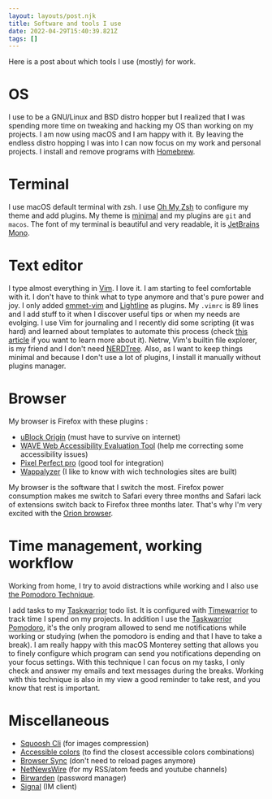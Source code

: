 ```yaml
---
layout: layouts/post.njk
title: Software and tools I use
date: 2022-04-29T15:40:39.821Z
tags: []
---
```

Here is a post about which tools I use (mostly) for work.

# OS

I use to be a GNU/Linux and BSD distro hopper but I realized that I was spending more time on tweaking and hacking my OS than working on my projects. I am now using macOS and I am happy with it. By leaving the endless distro hopping I was into I can now focus on my work and personal projects.
I install and remove programs with [Homebrew](https://brew.sh/).

# Terminal

I use macOS default terminal with zsh.
I use [Oh My Zsh](https://ohmyz.sh/) to configure my theme and add plugins. My theme is [minimal](https://github.com/ohmyzsh/ohmyzsh/blob/master/themes/minimal.zsh-theme) and my plugins are `git` and `macos`. 
The font of my terminal is beautiful and very readable, it is [JetBrains Mono](https://www.jetbrains.com/lp/mono/).

# Text editor

I type almost everything in [Vim](ttps://www.vim.org). I love it. I am starting to feel comfortable with it. I don't have to think what to type anymore and that's pure power and joy. 
I only added [emmet-vim](https://github.com/mattn/emmet-vim) and [Lightline](https://github.com/itchyny/lightline.vim) as plugins.
My `.vimrc` is 89 lines and I add stuff to it when I discover useful tips or when my needs are evolging. I use Vim for journaling and I recently did some scripting (it was hard) and learned about templates to automate this process (check [this article](https://danishpraka.sh/2020/02/23/journaling-in-vim.html) if you want to learn more about it).
Netrw, Vim's builtin file explorer, is my friend and I don't need [NERDTree](https://github.com/preservim/nerdtree). Also, as I want to keep things minimal and because I don't use a lot of plugins, I install it manually without plugins manager. 

# Browser

My browser is Firefox with these plugins :

* [uBlock Origin](https://ublockorigin.com/) (must have to survive on internet)
* [WAVE Web Accessibility Evaluation Tool](https://wave.webaim.org/) (help me correcting some accessibility issues)
* [Pixel Perfect pro](https://addons.mozilla.org/en-US/firefox/addon/pixel-perfect-pro/) (good tool for integration)
* [Wappalyzer](https://www.wappalyzer.com/) (I like to know with wich technologies sites are built)

My browser is the software that I switch the most. Firefox power consumption makes me switch to Safari every three months and Safari lack of extensions switch back to Firefox three months later. That's why I'm very excited with the [Orion browser](https://browser.kagi.com/).

# Time management, working workflow

Working from home, I try to avoid distractions while working and I also use [the Pomodoro Technique](https://en.wikipedia.org/wiki/Pomodoro_Technique).

I add tasks to my [Taskwarrior](https://taskwarrior.org/) todo list. It is configured with [Timewarrior](https://timewarrior.net/) to track time I spend on my projects. In addition I use the [Taskwarrior Pomodoro](https://github.com/coddingtonbear/taskwarrior-pomodoro), it's the only program allowed to send me notifications while working or studying (when the pomodoro is ending and that I have to take a break). I am really happy with this macOS Monterey setting that allows you to finely configure which program can send you notifications depending on your focus settings. With this technique I can focus on my tasks, I only check and answer my emails and text messages during the breaks. Working with this technique is also in my view a good reminder to take rest, and you know that rest is important.

# Miscellaneous

* [Squoosh Cli](https://github.com/GoogleChromeLabs/squoosh/tree/dev/cli) (for images compression)
* [Accessible colors](https://accessible-colors.com/) (to find the closest accessible colors combinations)
* [Browser Sync](https://browsersync.io/) (don't need to reload pages anymore)
* [NetNewsWire](https://netnewswire.com/) (for my RSS/atom feeds and youtube channels)
* [Birwarden](https://bitwarden.com/) (password manager)
* [Signal](https://www.signal.org/) (IM client)